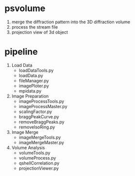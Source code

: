 # psvolume
1. merge the diffraction pattern into the 3D diffraction volume
2. process the stream file
3. projection view of 3d object


# pipeline
1. Load Data
    * loadDataTools.py
    * loadData.py
    * fileManager.py
    * imagePloter.py
    * mpidata.py
2. Image Preparation
    * imageProcessTools.py
    * imageProcessMaster.py
    * scalingFactor.py
    * braggPeakCurve.py
    * removeBraggPeaks.py
    * removeIsoRing.py
3. Image Merge
    * imageMergeTools.py
    * imageMergeMaster.py 
4. Volume Analysis
    * volumeTools.py
    * volumeProcess.py
    * qshellCorrelation.py
    * projectionViewer.py

